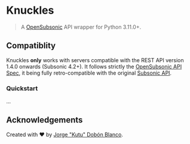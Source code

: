 # Knuckles
> A [OpenSubsonic](https://opensubsonic.netlify.app/) API wrapper for Python 3.11.0+.

## Compatiblity
Knuckles **only** works with servers compatible with the REST API version 1.4.0 onwards (Subsonic 4.2+).
It follows strictly the [OpenSubsonic API Spec](https://opensubsonic.netlify.app/docs/opensubsonic-api/), it being fully retro-compatible with the original [Subsonic API](https://subsonic.org/pages/api.jsp).

### Quickstart
...

## Acknowledgements
Created with :heart: by [Jorge "Kutu" Dobón Blanco](https://dobon.dev).
